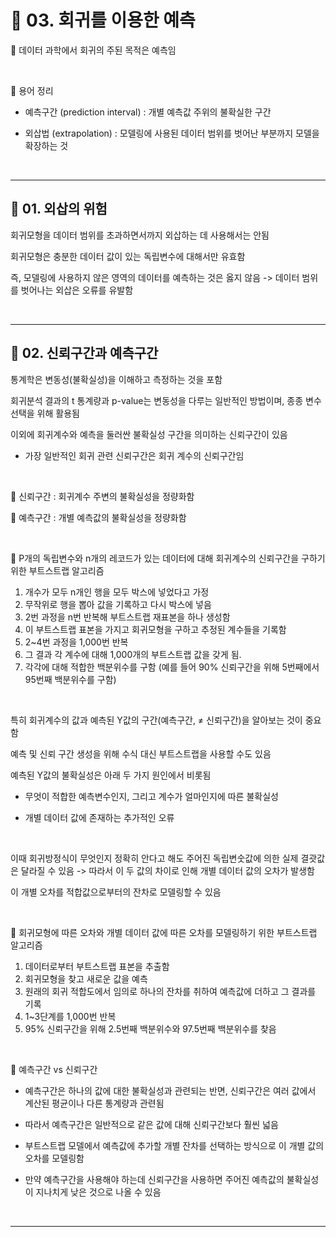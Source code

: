 # 🎰 03. 회귀를 이용한 예측  

🎲 데이터 과학에서 회귀의 주된 목적은 예측임  

<br>  

🎲 용어 정리  

- 예측구간 (prediction interval) : 개별 예측값 주위의 불확실한 구간  
   
- 외삽법 (extrapolation) : 모델링에 사용된 데이터 범위를 벗어난 부분까지 모델을 확장하는 것  
   
<br>  

***  

## 🎰 01. 외삽의 위험  

회귀모형을 데이터 범위를 초과하면서까지 외삽하는 데 사용해서는 안됨  

회귀모형은 충분한 데이터 값이 있는 독립변수에 대해서만 유효함  

즉, 모델링에 사용하지 않은 영역의 데이터를 예측하는 것은 옳지 않음 -> 데이터 범위를 벗어나는 외삽은 오류를 유발함  


<br>  

***  

## 🎰 02. 신뢰구간과 예측구간  


통계학은 변동성(불확실성)을 이해하고 측정하는 것을 포함  

회귀분석 결과의 t 통계량과 p-value는 변동성을 다루는 일반적인 방법이며, 종종 변수 선택을 위해 활용됨  

이외에 회귀계수와 예측을 둘러싼 불확실성 구간을 의미하는 신뢰구간이 있음  

- 가장 일반적인 회귀 관련 신뢰구간은 회귀 계수의 신뢰구간임  
   
<br>  

🎲 신뢰구간 : 회귀계수 주변의 불확실성을 정량화함  

🎲 예측구간 : 개별 예측값의 불확실성을 정량화함  

<br>  

🎲 P개의 독립변수와 n개의 레코드가 있는 데이터에 대해 회귀계수의 신뢰구간을 구하기 위한 부트스트랩 알고리즘  

1. 개수가 모두 n개인 행을 모두 박스에 넣었다고 가정  
2. 무작위로 행을 뽑아 값을 기록하고 다시 박스에 넣음  
3. 2번 과정을 n번 반복해 부트스트랩 재표본을 하나 생성함  
4. 이 부트스트랩 표본을 가지고 회귀모형을 구하고 추정된 계수들을 기록함  
5. 2~4번 과정을 1,000번 반복  
6. 그 결과 각 계수에 대해 1,000개의 부트스트랩 값을 갖게 됨.  
7. 각각에 대해 적합한 백분위수를 구함 (예를 들어 90% 신뢰구간을 위해 5번째에서 95번째 백분위수를 구함)  
   
<br>  

특히 회귀계수의 값과 예측된 Y값의 구간(예측구간, ≠ 신뢰구간)을 알아보는 것이 중요함  

예측 및 신뢰 구간 생성을 위해 수식 대신 부트스트랩을 사용할 수도 있음  


예측된 Y값의 불확실성은 아래 두 가지 원인에서 비롯됨  

- 무엇이 적합한 예측변수인지, 그리고 계수가 얼마인지에 따른 불확실성  
   
- 개별 데이터 값에 존재하는 추가적인 오류  
   
<br>  

이때 회귀방정식이 무엇인지 정확히 안다고 해도 주어진 독립변숫값에 의한 실제 결괏값은 달라질 수 있음 -> 따라서 이 두 값의 차이로 인해 개별 데이터 값의 오차가 발생함  

이 개별 오차를 적합값으로부터의 잔차로 모델링할 수 있음  

<br>  

🎲 회귀모형에 따른 오차와 개별 데이터 값에 따른 오차를 모델링하기 위한 부트스트랩 알고리즘  

1. 데이터로부터 부트스트랩 표본을 추출함  
2. 회귀모형을 찾고 새로운 값을 예측  
3. 원래의 회귀 적합도에서 임의로 하나의 잔차를 취하여 예측값에 더하고 그 결과를 기록  
4. 1~3단계를 1,000번 반복  
5. 95% 신뢰구간을 위해 2.5번째 백분위수와 97.5번째 백분위수를 찾음  
   
<br>  

🎲 예측구간 vs 신뢰구간  

- 예측구간은 하나의 값에 대한 불확실성과 관련되는 반면, 신뢰구간은 여러 값에서 계산된 평균이나 다른 통계량과 관련됨  
   
- 따라서 예측구간은 일반적으로 같은 값에 대해 신뢰구간보다 훨씬 넓음  
   
- 부트스트랩 모델에서 예측값에 추가할 개별 잔차를 선택하는 방식으로 이 개별 값의 오차를 모델링함  
   
- 만약 예측구간을 사용해야 하는데 신뢰구간을 사용하면 주어진 예측값의 불확실성이 지나치게 낮은 것으로 나올 수 있음  
   
<br>  

***  
